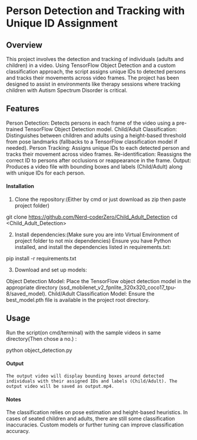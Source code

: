 # Person Detection and Tracking with Unique ID Assignment

## Overview

This project involves the detection and tracking of individuals (adults and children) in a video. Using TensorFlow Object Detection and a custom classification approach, the script assigns unique IDs to detected persons and tracks their movements across video frames. The project has been designed to assist in environments like therapy sessions where tracking children with Autism Spectrum Disorder is critical.

## Features
Person Detection: Detects persons in each frame of the video using a pre-trained TensorFlow Object Detection model.
Child/Adult Classification: Distinguishes between children and adults using a height-based threshold from pose landmarks (fallbacks to a TensorFlow classification model if needed).
Person Tracking: Assigns unique IDs to each detected person and tracks their movement across video frames.
Re-identification: Reassigns the correct ID to persons after occlusions or reappearance in the frame.
Output: Produces a video file with bounding boxes and labels (Child/Adult) along with unique IDs for each person.

#### Installation

1. Clone the repository:(Either by cmd or just download as zip then paste project folder)

git clone <https://github.com/Nerd-coderZero/Child_Adult_Detection> 
cd <Child_Adult_Detection>

2. Install dependencies:(Make sure you are into Virtual Environment of project folder to not mix dependencies)
Ensure you have Python installed, and install the dependencies listed in requirements.txt:

pip install -r requirements.txt

3. Download and set up models:

Object Detection Model: Place the TensorFlow object detection model in the appropriate directory (ssd_mobilenet_v2_fpnlite_320x320_coco17_tpu-8/saved_model).
Child/Adult Classification Model: Ensure the best_model.pth file is available in the project root directory.

## Usage

Run the script(on cmd/terminal) with the sample videos in same directory(Then chose a no.) :
    
python object_detection.py 


#### Output

    The output video will display bounding boxes around detected individuals with their assigned IDs and labels (Child/Adult). The output video will be saved as output.mp4.

#### Notes
    
The classification relies on pose estimation and height-based heuristics. In cases of seated children and adults, there are still some classification inaccuracies.
Custom models or further tuning can improve classification accuracy.


```python

```
